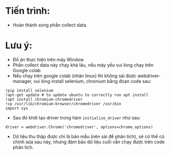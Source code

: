 # Tiến trình:
- Hoàn thành xong phần collect data.
  
# Lưu ý:
- Đồ án thực hiện trên máy Window
- Phần collect data này chạy khá lâu, nếu máy yếu vui lòng chạy trên Google colab
- Nếu chạy trên google colab (nhân linux) thì không sài được webdriver-manager, vui lòng install selenium, chronium bằng đoạn code sau:
```
!pip install selenium  
!apt-get update # to update ubuntu to correctly run apt install  
!apt install chromium-chromedriver  
!cp /usr/lib/chromium-browser/chromedriver /usr/bin  
import sys  
```
- Sau đó khởi tạo driver trong hàm `initialize_driver` như sau:
```
driver = webdriver.Chrome('chromedriver', options=chrome_options)
```
- Dữ liệu thu thập được chỉ là bản mẫu (nên sài để phân tích), sẽ có thể có chỉnh sửa sau này, nhưng đảm bảo dữ liệu cuối vẫn chạy được trên code phân tích.